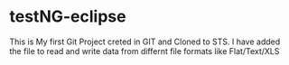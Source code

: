 # testNG-eclipse

This is My first Git Project creted in GIT and Cloned to STS.
I have added the file to read and write data from differnt file formats like Flat/Text/XLS